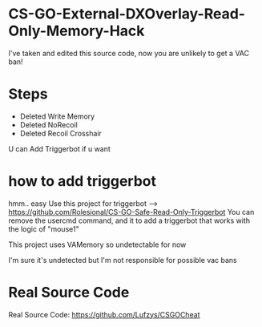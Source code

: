 # CS-GO-External-DXOverlay-Read-Only-Memory-Hack

I've taken and edited this source code, now you are unlikely to get a VAC ban!

# Steps
- Deleted Write Memory
- Deleted NoRecoil
- Deleted Recoil Crosshair

U can Add Triggerbot if u want

# how to add triggerbot
hmm.. easy
Use this project for triggerbot --> https://github.com/Rolesional/CS-GO-Safe-Read-Only-Triggerbot
You can remove the usercmd command, and it to add a triggerbot that works with the logic of "mouse1"

This project uses VAMemory so undetectable for now

I'm sure it's undetected but I'm not responsible for possible vac bans

# Real Source Code
Real Source Code: https://github.com/Lufzys/CSGOCheat

